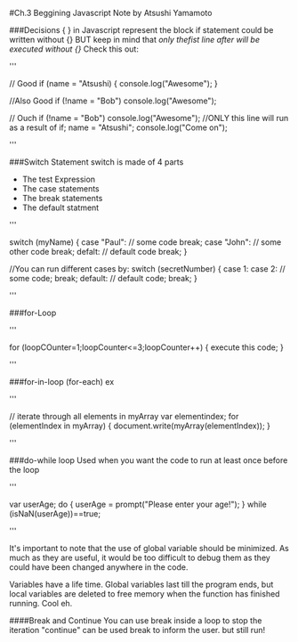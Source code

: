 #Ch.3 Beggining Javascript Note
by Atsushi Yamamoto

###Decisions
{ } in Javascript represent the block
if statement could be written without {}
BUT keep in mind that *only thefist line after will be executed without {}*
Check this out:

'''

// Good
if (name = "Atsushi) {
    console.log("Awesome");
}

//Also Good
if (!name = "Bob")
    console.log("Awesome");

// Ouch
if (!name = "Bob")
    console.log("Awesome");    //ONLY this line will run as a result of if;
    name = "Atsushi";
    console.log("Come on");

'''


###Switch Statement
switch is made of 4 parts
- The test Expression
- The case statements
- The break statements
- The default statment


'''

switch (myName)
{
    case "Paul":
        // some code
        break;
    case "John":
        // some other code
        break;
    defalt:
        // default code
        break;
}

//You can run different cases by:
switch (secretNumber)
{
case 1:
case 2:
    // some code;
    break;
default:
    // default code;
    break;
}

'''


###for-Loop

'''

for (loopCOunter=1;loopCounter<=3;loopCounter++)
{
    execute this code;
}

'''


###for-in-loop (for-each)
ex

'''

// iterate through all elements in myArray
var elementindex;
for (elementIndex in myArray) {
    document.write(myArray(elementIndex));
}

'''


###do-while loop
Used when you want the code to run at least once before the loop

'''

var userAge;
do {
    userAge = prompt("Please enter your age!");
} while (isNaN(userAge))==true;

'''


It's important to note that the use of global variable should be minimized. As much as they are useful, it would be too difficult to debug them as they could have been changed anywhere in the code.

Variables have a life time. Global variables last till the program ends, but local variables are deleted to free memory when the function has finished running. Cool eh.

####Break and Continue
You can use break inside a loop to stop the iteration
"continue" can be used break to inform the user. but still run!

